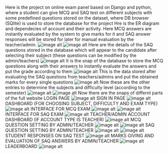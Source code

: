 Here is the project on online exam panel based on Django and python, where a student can give MCQ and SAQ test on different subjects with some predefined questions stored on the dataset, where DB browser (SQlite) is used to store the database for the project Hre is the ER diagram and dependecies of account and their activity. Here MCQ answers are instantly evaluated by the system to give marks for it and SAQ answer responses will be stored for later for manual evaluation by the teacher/admin.
![image alt](https://github.com/saptarshi-62/exam/blob/4370140a75376a7994131da2edcdd430304c4a38/images/exam1.bmp)
![image alt](https://github.com/saptarshi-62/exam/blob/4370140a75376a7994131da2edcdd430304c4a38/images/exam2.bmp)
Here are the details of the SAQ questions stored in the database which will appear to the candidate after selecting their subject (these questions can be modified by the admin/teachers)
![image alt](https://github.com/saptarshi-62/exam/blob/a723e50c5058f2bff581b02dcdbc735a022af9ad/images/exam8.bmp)
It is the snap of the database to store the MCQ questions along with their answers to instantly evaluate the answers and put the grade according to them
![image alt](https://github.com/saptarshi-62/exam/blob/a723e50c5058f2bff581b02dcdbc735a022af9ad/images/exam9.bmp)
This is the data stored after evaluating the SAQ questions from teachers/admins and put the obtained marks for every single questions
![image alt](https://github.com/saptarshi-62/exam/blob/a723e50c5058f2bff581b02dcdbc735a022af9ad/images/exam11.bmp)
Now these are the other entries to determine the subjects and difficulty level (according to the semester)
![image alt](https://github.com/saptarshi-62/exam/blob/a723e50c5058f2bff581b02dcdbc735a022af9ad/images/exam12.bmp)
![image alt](https://github.com/saptarshi-62/exam/blob/a723e50c5058f2bff581b02dcdbc735a022af9ad/images/exam13.bmp)
Now there are the snaps of differnt parts of the full website
LOGIN PAGE
![image alt](https://github.com/saptarshi-62/exam/blob/a723e50c5058f2bff581b02dcdbc735a022af9ad/images/exam14.bmp)
SIGN IN PAGE
![image alt](https://github.com/saptarshi-62/exam/blob/a723e50c5058f2bff581b02dcdbc735a022af9ad/images/exam15.bmp)
DASHBOARD (FOR CHOOSING SUBJECT, DIFFICULTY AND EXAM TYPE)
![image alt](https://github.com/saptarshi-62/exam/blob/a723e50c5058f2bff581b02dcdbc735a022af9ad/images/exam16.bmp)
INTERFACE FOR MCQ EXAM
![image alt](https://github.com/saptarshi-62/exam/blob/a723e50c5058f2bff581b02dcdbc735a022af9ad/images/exam17.bmp)
![image alt](https://github.com/saptarshi-62/exam/blob/a723e50c5058f2bff581b02dcdbc735a022af9ad/images/exam18.bmp)
INTERFACE FOR SAQ EXAM
![image alt](https://github.com/saptarshi-62/exam/blob/a723e50c5058f2bff581b02dcdbc735a022af9ad/images/exam19.bmp)
TEACHER/ADMIN ACCOUNT DASHBOARD (IF ACCOUNT TYPE IS TEACHER)
![image alt](https://github.com/saptarshi-62/exam/blob/a723e50c5058f2bff581b02dcdbc735a022af9ad/images/exam20.bmp)
MCQ QUESTION SETTING BY ADMIN/TEACHER
![image alt](https://github.com/saptarshi-62/exam/blob/a723e50c5058f2bff581b02dcdbc735a022af9ad/images/exam21.bmp)
![image alt](https://github.com/saptarshi-62/exam/blob/a723e50c5058f2bff581b02dcdbc735a022af9ad/images/exam22.bmp)
SAQ QUESTION SETTING BY ADMIN/TEACHER
![image alt](https://github.com/saptarshi-62/exam/blob/a723e50c5058f2bff581b02dcdbc735a022af9ad/images/exam23.bmp)
![image alt](https://github.com/saptarshi-62/exam/blob/a723e50c5058f2bff581b02dcdbc735a022af9ad/images/exam24.bmp)
STUDENT RESPONSES ON SAQ TEST
![image alt](https://github.com/saptarshi-62/exam/blob/a723e50c5058f2bff581b02dcdbc735a022af9ad/images/exam25.bmp)
MARKS GIVING AND EVALUATION OF SAQ ANSWERS BY ADMIN/TEACHER
![image alt](https://github.com/saptarshi-62/exam/blob/a723e50c5058f2bff581b02dcdbc735a022af9ad/images/exam26.bmp)
LEADERBOARD
![image alt](https://github.com/saptarshi-62/exam/blob/a723e50c5058f2bff581b02dcdbc735a022af9ad/images/exam27.bmp)
